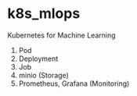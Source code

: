 # k8s_mlops
Kubernetes for Machine Learning

1. Pod
2. Deployment
3. Job
4. minio (Storage)
5. Prometheus, Grafana (Monitoring)
